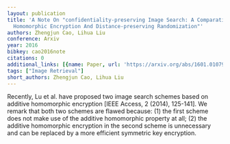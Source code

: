 ```yaml
---
layout: publication
title: 'A Note On "confidentiality-preserving Image Search: A Comparative Study Between
  Homomorphic Encryption And Distance-preserving Randomization"'
authors: Zhengjun Cao, Lihua Liu
conference: Arxiv
year: 2016
bibkey: cao2016note
citations: 0
additional_links: [{name: Paper, url: 'https://arxiv.org/abs/1601.01079'}]
tags: ["Image Retrieval"]
short_authors: Zhengjun Cao, Lihua Liu
---
```

Recently, Lu et al. have proposed two image search schemes based on additive
homomorphic encryption [IEEE Access, 2 (2014), 125-141]. We remark that both
two schemes are flawed because: (1) the first scheme does not make use of the
additive homomorphic property at all; (2) the additive homomorphic encryption
in the second scheme is unnecessary and can be replaced by a more efficient
symmetric key encryption.